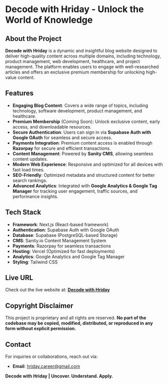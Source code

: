 # Decode with Hriday - Unlock the World of Knowledge

## About the Project
**Decode with Hriday** is a dynamic and insightful blog website designed to deliver high-quality content across multiple domains, including technology, product management, web development, healthcare, and project management. The platform enables users to engage with well-researched articles and offers an exclusive premium membership for unlocking high-value content.

## Features
- **Engaging Blog Content**: Covers a wide range of topics, including technology, software development, product management, and healthcare.
- **Premium Membership** (Coming Soon): Unlock exclusive content, early access, and downloadable resources.
- **Secure Authentication**: Users can sign in via **Supabase Auth with Google OAuth** for seamless and secure access.
- **Payments Integration**: Premium content access is enabled through **Razorpay** for secure and efficient transactions.
- **Content Management**: Powered by **Sanity CMS**, allowing seamless content updates.
- **Modern Web Experience**: Responsive and optimized for all devices with fast load times.
- **SEO-Friendly**: Optimized metadata and structured content for better search rankings.
- **Advanced Analytics**: Integrated with **Google Analytics & Google Tag Manager** for tracking user engagement, traffic sources, and performance insights.

## Tech Stack
- **Framework**: Next.js (React-based framework)
- **Authentication**: Supabase Auth with Google OAuth
- **Database**: Supabase (PostgreSQL-based Storage)
- **CMS**: Sanity.io Content Management System
- **Payments**: Razorpay for seamless transactions
- **Hosting**: Vercel (Optimized for fast deployments)
- **Analytics**: Google Analytics and Google Tag Manager
- **Styling**: Tailwind CSS

## Live URL
Check out the live website at: **[Decode with Hriday](https://decodewithhriday.vercel.app/)**

## Copyright Disclaimer
This project is proprietary and all rights are reserved. **No part of the codebase may be copied, modified, distributed, or reproduced in any form without explicit permission.**

## Contact
For inquiries or collaborations, reach out via:
- **Email**: hriday.career@gmail.com

**Decode with Hriday | Uncover. Understand. Apply.**

